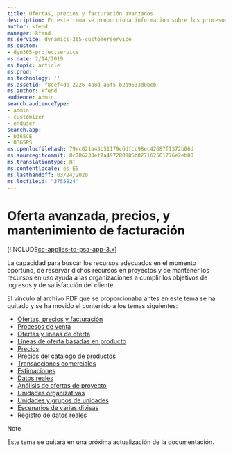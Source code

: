 ```yaml
---
title: Ofertas, precios y facturación avanzados
description: En este tema se proporciona información sobre los procesos de oferta, facturación y precios en Project Service Automation.
author: kfend
manager: kfend
ms.service: dynamics-365-customerservice
ms.custom:
- dyn365-projectservice
ms.date: 2/14/2019
ms.topic: article
ms.prod: ''
ms.technology: ''
ms.assetid: f8eef4db-2226-4a8d-a5f5-b2a9633d0bcb
ms.author: kfend
audience: Admin
search.audienceType:
- admin
- customizer
- enduser
search.app:
- D365CE
- D365PS
ms.openlocfilehash: 79ec021a43b51179c6dfcc98ec42687f1372b06d
ms.sourcegitcommit: 8c786230ef2a497280885b827162561776e2eb00
ms.translationtype: HT
ms.contentlocale: es-ES
ms.lasthandoff: 03/24/2020
ms.locfileid: "3755924"
---
```

# <a name="advanced-quoting-pricing-and-billing-guide"></a>Oferta avanzada, precios, y mantenimiento de facturación

[!INCLUDE[cc-applies-to-psa-app-3.x](../../includes/cc-applies-to-psa-app-3x.md)]

La capacidad para buscar los recursos adecuados en el momento oportuno, de reservar dichos recursos en proyectos y de mantener los recursos en uso ayuda a las organizaciones a cumplir los objetivos de ingresos y de satisfacción del cliente. 

El vínculo al archivo PDF que se proporcionaba antes en este tema se ha quitado y se ha movido el contenido a los temas siguientes:

- [Ofertas, precios y facturación](../quote-bill-price.md)
- [Procesos de venta](../basic-sales-process.md)
- [Ofertas y líneas de oferta](../basic-quote-lines.md)
- [Líneas de oferta basadas en producto](../product-based-quote-lines.md)
- [Precios](../basic-pricing.md)
- [Precios del catálogo de productos](../product-catalog-pricing.md)
- [Transacciones comerciales](../basic-business-transactions.md)
- [Estimaciones](../estimates.md)
- [Datos reales](../actuals.md)
- [Análisis de ofertas de proyecto](../basic-analyzing-quotes.md)
- [Unidades organizativas](../advanced-organizational.md)
- [Unidades y grupos de unidades](../advanced-units.md)
- [Escenarios de varias divisas](../advanced-currency.md)
- [Registro de datos reales](../advanced-actuals.md)

> [!NOTE]
> Este tema se quitará en una próxima actualización de la documentación. 
